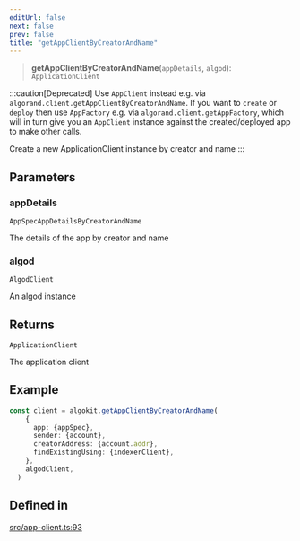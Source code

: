 ```yaml
---
editUrl: false
next: false
prev: false
title: "getAppClientByCreatorAndName"
---
```


> **getAppClientByCreatorAndName**(`appDetails`, `algod`): `ApplicationClient`

:::caution[Deprecated]
Use `AppClient` instead e.g. via `algorand.client.getAppClientByCreatorAndName`.
If you want to `create` or `deploy` then use `AppFactory` e.g. via `algorand.client.getAppFactory`,
which will in turn give you an `AppClient` instance against the created/deployed app to make other calls.

Create a new ApplicationClient instance by creator and name
:::

## Parameters

### appDetails

`AppSpecAppDetailsByCreatorAndName`

The details of the app by creator and name

### algod

`AlgodClient`

An algod instance

## Returns

`ApplicationClient`

The application client

## Example

```ts
const client = algokit.getAppClientByCreatorAndName(
    {
      app: {appSpec},
      sender: {account},
      creatorAddress: {account.addr},
      findExistingUsing: {indexerClient},
    },
    algodClient,
  )
```

## Defined in

[src/app-client.ts:93](https://github.com/algorandfoundation/algokit-utils-ts/blob/87156fe9637eca52c0bc9e840c5804088cb40974/src/app-client.ts#L93)
